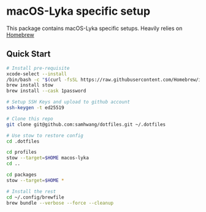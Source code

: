 # macOS-Lyka specific setup

This package contains macOS-Lyka specific setups. Heavily relies on [Homebrew](https://brew.sh)

## Quick Start

```bash
# Install pre-requisite
xcode-select --install
/bin/bash -c "$(curl -fsSL https://raw.githubusercontent.com/Homebrew/install/HEAD/install.sh)"
brew install stow
brew install --cask 1password

# Setup SSH Keys and upload to github account
ssh-keygen -t ed25519

# Clone this repo
git clone git@github.com:samhwang/dotfiles.git ~/.dotfiles

# Use stow to restore config
cd .dotfiles

cd profiles
stow --target=$HOME macos-lyka
cd ..

cd packages
stow --target=$HOME *

# Install the rest
cd ~/.config/brewfile
brew bundle --verbose --force --cleanup
```
